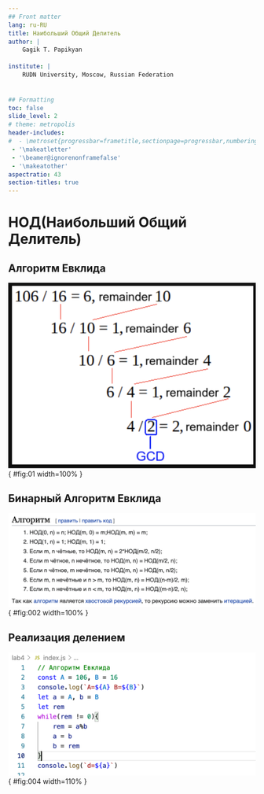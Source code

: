 ```yaml
---
## Front matter
lang: ru-RU
title: Наибольший Общий Делитель
author: |
	Gagik T. Papikyan

institute: |
	RUDN University, Moscow, Russian Federation


## Formatting
toc: false
slide_level: 2
# theme: metropolis
header-includes: 
#  - \metroset{progressbar=frametitle,sectionpage=progressbar,numbering=fraction}
 - '\makeatletter'
 - '\beamer@ignorenonframefalse'
 - '\makeatother'
aspectratio: 43
section-titles: true
---
```


# НОД(Наибольший Общий Делитель)

## Алгоритм Евклида 

![](pic1.png){ #fig:01 width=100% }
  

## Бинарный Алгоритм Евклида 

![](pic2.png){ #fig:002 width=100% }


## Реализация делением

![](pic3.png){ #fig:004 width=110% }


<!-- ## {.standout} -->

<!-- Wer's nicht glaubt, bezahlt einen Taler -->
